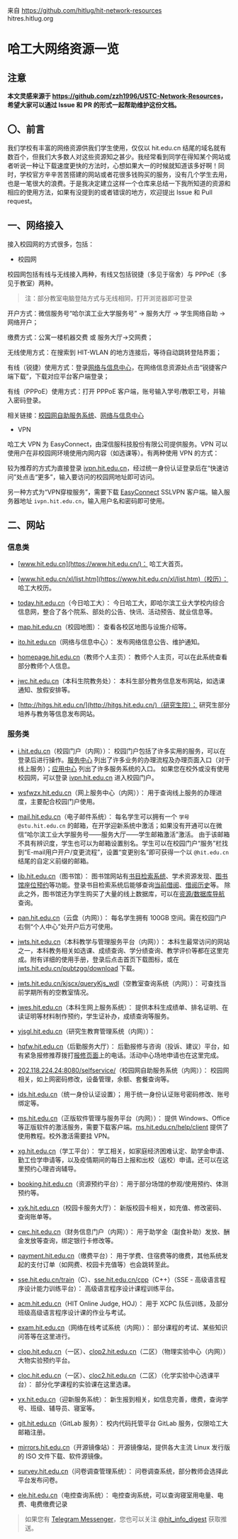 来自 https://github.com/hitlug/hit-network-resources  
hitres.hitlug.org


# 哈工大网络资源一览

## 注意

**本文灵感来源于 <https://github.com/zzh1996/USTC-Network-Resources>，希望大家可以通过 Issue 和 PR 的形式一起帮助维护这份文档。**

## 〇、前言

我们学校有丰富的网络资源供我们学生使用，仅仅以 hit.edu.cn 结尾的域名就有数百个<!-- 至少曾经有，见 https://github.com/cvkki/src/blob/master/edu-src.txt 现在也有将近五百个） -->，但我们大多数人对这些资源知之甚少。我经常看到同学在得知某个网站或者听说一种让下载速度更快的方法时，心想如果大一的时候就知道该多好啊！同时，学校官方辛辛苦苦搭建的网站或者花很多钱购买的服务，没有几个学生去用，也是一笔很大的浪费。于是我决定建立这样一个仓库来总结一下我所知道的资源和相应的使用方法，如果有没提到的或者错误的地方，欢迎提出 Issue 和 Pull request。

## 一、网络接入

接入校园网的方式很多，包括：

* 校园网

校园网包括有线与无线接入两种，有线又包括锐捷（多见于宿舍）与 PPPoE（多见于教室）两种。

> 注：部分教室电脑登陆方式与无线相同，打开浏览器即可登录

开户方式：微信服务号“哈尔滨工业大学服务号” -> 服务大厅 -> 学生网络自助 -> 网络开户；

缴费方式：公寓一楼机器交费 或 服务大厅->交网费；

无线使用方式：在搜索到 HIT-WLAN 的地方连接后，等待自动跳转登陆界面；

有线（锐捷）使用方式：登录[网络与信息中心](http://ito.hit.edu.cn/)，在网络信息资源处点击“锐捷客户端下载”，下载对应平台客户端登录；

有线（PPPoE）使用方式：打开 PPPoE 客户端，账号输入学号/教职工号，并输入密码登录。

相关链接：[校园网自助服务系统](http://202.118.224.24:8080/selfservice/)、[网络与信息中心](http://ito.hit.edu.cn/)

* VPN

哈工大 VPN 为 EasyConnect，由深信服科技股份有限公司提供服务。VPN 可以使用户在非校园网环境使用内网内容（如选课等）。有两种使用 VPN 的方式：

较为推荐的方式为直接登录 [ivpn.hit.edu.cn](https://ivpn.hit.edu.cn/)，经过统一身份认证登录后在“快速访问”处点击“更多”，输入要访问的校园网地址即可访问。

另一种方式为“VPN穿梭服务”，需要下载 [EasyConnect](http://static.hit.edu.cn/vpn/) SSLVPN 客户端。输入服务器地址 `ivpn.hit.edu.cn`，输入用户名和密码即可使用。

## 二、网站

### 信息类

* [www.hit.edu.cn](https://www.hit.edu.cn/)：
哈工大首页。

* [www.hit.edu.cn/xl/list.htm](https://www.hit.edu.cn/xl/list.htm)（校历）：
哈工大校历。

* [today.hit.edu.cn](http://today.hit.edu.cn/)（今日哈工大）：
今日哈工大，即哈尔滨工业大学校内综合信息网，整合了各个院系、部处的公告、快讯、活动预告、就业信息等。

* [map.hit.edu.cn](https://map.hit.edu.cn/)（校园地图）：
查看各校区地图与设施介绍等。

* [ito.hit.edu.cn](http://ito.hit.edu.cn/)（网络与信息中心）：
发布网络信息公告、维护通知。

* [homepage.hit.edu.cn](http://homepage.hit.edu.cn/)（教师个人主页）：
教师个人主页，可以在此系统查看部分教师个人信息。

* [jwc.hit.edu.cn](http://jwc.hit.edu.cn/)（本科生院教务处）：
本科生部分教务信息发布网站，如选课通知、放假安排等。

* [http://hitgs.hit.edu.cn/](http://hitgs.hit.edu.cn/)（研究生院）：
研究生部分培养与教务等信息发布网站。

### 服务类

* [i.hit.edu.cn](http://i.hit.edu.cn/)（校园门户（内网））：
校园门户包括了许多实用的服务，可以在登录后进行操作。[服务中心](http://i.hit.edu.cn/index#/app/service/list) 列出了许多业务的办理流程及办理页面入口（对于线上服务）；[应用中心](http://i.hit.edu.cn/index#/app/appCenter) 列出了许多服务系统的入口。
如果您在校外或没有使用校园网，可以登录 [ivpn.hit.edu.cn](https://ivpn.hit.edu.cn/) 进入校园门户。

* [wsfwzx.hit.edu.cn](http://wsfwzx.hit.edu.cn/)（网上服务中心（内网））：
用于查询线上服务的办理进度，主要配合校园门户使用。

* [mail.hit.edu.cn](https://mail.hit.edu.cn/)（电子邮件系统）：
每名学生可以拥有一个 `学号@stu.hit.edu.cn` 的邮箱，在开学迎新系统中激活；如果没有开通可以在微信“哈尔滨工业大学服务号——服务大厅——学生邮箱激活”激活。
由于该邮箱不具有辨识度，学生也可以为邮箱设置别名。学生可以在校园门户“服务”栏找到“E-mail用户开户/变更流程”，设置“变更别名”即可获得一个以 `@hit.edu.cn` 结尾的自定义前缀的邮箱。

* [lib.hit.edu.cn](http://www.lib.hit.edu.cn/)（图书馆）：
图书馆网站有[书目检索系统](http://opac.lib.hit.edu.cn/)、学术资源发现、[图书馆座位预约](http://ic.lib.hit.edu.cn/)等功能。登录书目检索系统后能够查询[当前借阅](http://opac.lib.hit.edu.cn/reader/book_lst.php)、[借阅历史](http://opac.lib.hit.edu.cn/reader/book_hist.php)等。
除此之外，图书馆还为学生购买了大量的线上数据库，可以在[资源/数据库导航](http://www.lib.hit.edu.cn/databasenav)查询。

* [pan.hit.edu.cn](https://pan.hit.edu.cn/)（云盘（内网））：
每名学生拥有 100GB 空间。需在校园门户右侧“个人中心”处开户后方可使用。

* [jwts.hit.edu.cn](http://jwts.hit.edu.cn)（本科教学与管理服务平台（内网））：
本科生最常访问的网站之一，本科教务相关如选课、成绩查询、学分绩查询、教学评价等都在这里完成。附有详细的使用手册，登录后点击首页下载图标，或在 [jwts.hit.edu.cn/pubtzgg/download](http://jwts.hit.edu.cn/pubtzgg/download) 下载。

* [jwts.hit.edu.cn/kjscx/queryKjs_wdl](http://jwts.hit.edu.cn/kjscx/queryKjs_wdl)（空教室查询系统（内网））：
可查找当前学期所有的空教室情况。

* [jwes.hit.edu.cn](http://jwes.hit.edu.cn/)（本科生网上服务系统）：
提供本科生成绩单、排名证明、在读证明等材料制作预约，学生证补办，成绩查询等服务。

* [yjsgl.hit.edu.cn](http://yjsgl.hit.edu.cn/)（研究生教育管理系统（内网））：

* [hqfw.hit.edu.cn](http://hqfw.hit.edu.cn/hqfwdt/hqfwdtsy)（后勤服务大厅）：
后勤报修与咨询（投诉、建议）平台，如有紧急报修推荐拨打[报修页面](http://hqfw.hit.edu.cn/wsbx/bxr/wybx)上的电话。活动中心场地申请也在这里完成。

* [202.118.224.24:8080/selfservice/](http://202.118.224.24:8080/selfservice/)（校园网自助服务系统（内网））：
校园网相关，如上网密码修改，设备管理，余额、套餐查询等。

* [ids.hit.edu.cn](http://ids.hit.edu.cn/authserver/)（统一身份认证设置）；
用于统一身份认证账号密码修改、账号绑定等。

* [ms.hit.edu.cn](http://ms.hit.edu.cn/)（正版软件管理与服务平台（内网））：
提供 Windows、Office 等正版软件的激活服务，需要下载客户端。[ms.hit.edu.cn/help/client](http://ms.hit.edu.cn/help/client) 提供了使用教程。校外激活需要挂 VPN。

* [xg.hit.edu.cn](https://xg.hit.edu.cn/)（学工平台）：
学工相关，如家庭经济困难认定、助学金申请、勤工俭学申请等，以及疫情期间的每日上报和出校（返校）申请。还可以在这里预约心理咨询辅导。

* [booking.hit.edu.cn](https://booking.hit.edu.cn/)（资源预约平台）：
用于部分场馆的参观/使用预约、体测预约等。

* [xyk.hit.edu.cn](https://xyk.hit.edu.cn/)（校园卡服务大厅）：
新版校园卡相关，如充值、修改密码、查询账单等。

* [cwc.hit.edu.cn](http://cwc.hit.edu.cn/WFManager/home3.jsp)（财务信息门户（内网））：
用于助学金（副食补助）发放、酬金发放等查询，绑定银行卡修改等。

* [payment.hit.edu.cn](http://payment.hit.edu.cn/payment/)（缴费平台）：
用于学费、住宿费等的缴费，其他系统发起的支付订单（如网费、校园卡充值等）也会跳转至此。

* [sse.hit.edu.cn/train](http://sse.hit.edu.cn/train/)（C）、[sse.hit.edu.cn/cpp](http://sse.hit.edu.cn/cpp/)（C++）（SSE - 高级语言程序设计能力训练平台）：
高级语言程序设计课程训练平台。

* [acm.hit.edu.cn](http://acm.hit.edu.cn/)（HIT Online Judge, HOJ）：
用于 XCPC 队伍训练，及部分班级高级语言程序设计课的作业与考试。

* [exam.hit.edu.cn](http://exam.hit.edu.cn/)（网络在线考试系统（内网））：
部分课程的考试、某些知识问答等在这里进行。

* [clop.hit.edu.cn](http://clop.hit.edu.cn/)（一区）、[clop2.hit.edu.cn](http://clop2.hit.edu.cn/)（二区）（物理实验中心（内网））
大物实验预约平台。

* [cloc.hit.edu.cn](http://cloc.hit.edu.cn/)（一区）、[cloc2.hit.edu.cn](http://cloc2.hit.edu.cn/)（二区）（化学实验中心选课平台）：
部分化学课程的实验课在这里选课。

* [yx.hit.edu.cn](http://yx.hit.edu.cn/)（迎新服务系统）：
新生报到相关，如信息完善，缴费，查询学号、班级、辅导员、寝室等。

* [git.hit.edu.cn](https://git.hit.edu.cn/)（GitLab 服务）：
校内代码托管平台 GitLab 服务，仅限哈工大邮箱注册。

* [mirrors.hit.edu.cn](https://mirrors.hit.edu.cn/)（开源镜像站）：
开源镜像站，提供各大主流 Linux 发行版的 ISO 文件下载、软件源镜像。

* [survey.hit.edu.cn](http://survey.hit.edu.cn/)（问卷调查管理系统）：
问卷调查系统，部分教师会选择此平台发布问卷。

* [ele.hit.edu.cn](http://ele.hit.edu.cn/)（电控查询系统）：
电控查询系统，可以查询寝室用电量、电费、电费缴费记录

> 如果您有 [Telegram Messenger](http://telegram.org/)，您也可以关注 [@hit_info_digest](https://t.me/hit_info_digest) 获取推送。